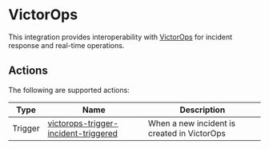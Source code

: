 # VictorOps

This integration provides interoperability with [VictorOps](https://www.victorops.com/) for incident response and real-time operations.


## Actions

The following are supported actions: 

|   Type    |  Name                                 | Description                             | 
|-----------|---------------------------------------|-----------------------------------------|
| Trigger      | [victorops-trigger-incident-triggered](/actions/triggers/incident-triggered)  | When a new incident is created in VictorOps | 
